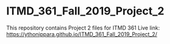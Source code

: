 # ITMD_361_Fall_2019_Project_2
This repository contains Project 2 files for ITMD 361
Live link: https://ythonippara.github.io/ITMD_361_Fall_2019_Project_2/

